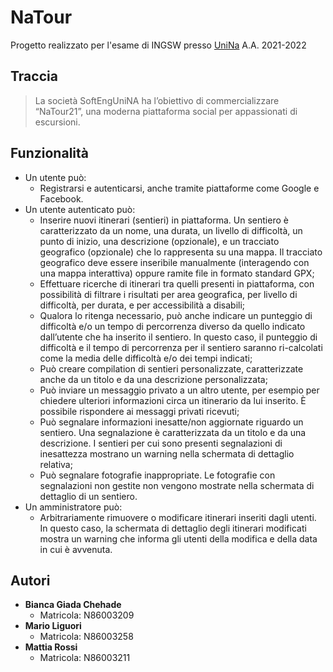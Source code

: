 # NaTour
  Progetto realizzato per l'esame di INGSW presso [UniNa](https://www.unina.it) A.A. 2021-2022

## Traccia
   > La società SoftEngUniNA ha l’obiettivo di commercializzare “NaTour21”, una moderna piattaforma social per
appassionati di escursioni.

## Funzionalità
  - Un utente può:
    - Registrarsi e autenticarsi, anche tramite piattaforme come Google e Facebook.
  - Un utente autenticato può:
    - Inserire nuovi itinerari (sentieri) in piattaforma. Un sentiero è
caratterizzato da un nome, una durata, un livello di difficoltà, un punto di inizio, una descrizione
(opzionale), e un tracciato geografico (opzionale) che lo rappresenta su una mappa. Il tracciato
geografico deve essere inseribile manualmente (interagendo con una mappa interattiva) oppure
ramite file in formato standard GPX;
    - Effettuare ricerche di itinerari tra quelli presenti in piattaforma, con possibilità di filtrare i risultati
per area geografica, per livello di difficoltà, per durata, e per accessibilità a disabili;
    - Qualora lo ritenga necessario, può anche indicare un punteggio di difficoltà e/o un tempo
di percorrenza diverso da quello indicato dall’utente che ha inserito il sentiero. In questo caso, il
punteggio di difficoltà e il tempo di percorrenza per il sentiero saranno ri-calcolati come la media
delle difficoltà e/o dei tempi indicati;
    - Può creare compilation di sentieri personalizzate, caratterizzate anche da un titolo e da
una descrizione personalizzata;
    - Può inviare un messaggio privato a un altro utente, per esempio per chiedere
ulteriori informazioni circa un itinerario da lui inserito. È possibile rispondere ai messaggi privati
ricevuti;
    - Può segnalare informazioni inesatte/non aggiornate riguardo un sentiero. Una
segnalazione è caratterizzata da un titolo e da una descrizione. I sentieri per cui sono presenti
segnalazioni di inesattezza mostrano un warning nella schermata di dettaglio relativa;
    - Può segnalare fotografie inappropriate. Le fotografie con segnalazioni non gestite non
vengono mostrate nella schermata di dettaglio di un sentiero.
  - Un amministratore può:
    - Arbitrariamente rimuovere o modificare itinerari inseriti dagli utenti. In
questo caso, la schermata di dettaglio degli itinerari modificati mostra un warning che informa gli
utenti della modifica e della data in cui è avvenuta.  

## Autori
  - **Bianca Giada Chehade** 
    - Matricola: N86003209
  - **Mario Liguori**        
    - Matricola: N86003258
  - **Mattia Rossi**         
    - Matricola: N86003211
